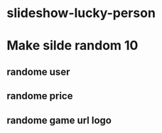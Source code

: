# slideshow-lucky-person

# Make silde random 10

## randome user

## randome price

## randome game url logo
